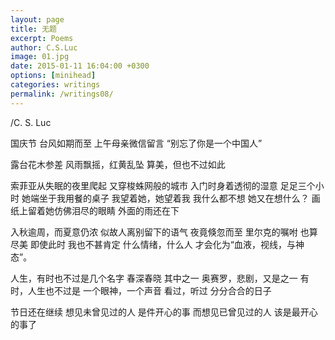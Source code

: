 ```yaml
---
layout: page
title: 无题
excerpt: Poems
author: C.S.Luc
image: 01.jpg
date: 2015-01-11 16:04:00 +0300
options: [minihead]
categories: writings
permalink: /writings08/
---
```


/C. S. Luc

国庆节
台风如期而至
上午母亲微信留言
“别忘了你是一个中国人”

露台花木参差
风雨飘摇，红黄乱坠
算美，但也不过如此

索菲亚从失眠的夜里爬起
又穿梭蛛网般的城市
入门时身着透彻的湿意
足足三个小时
她端坐于我用餐的桌子
我望着她，她望着我
我什么都不想
她又在想什么？
画纸上留着她仿佛泪尽的眼睛
外面的雨还在下

入秋逾周，而夏意仍浓
似故人离别留下的语气
夜竟倏忽而至
里尔克的嘱咐
也算尽美
即使此时
我也不甚肯定
什么情绪，什么人
才会化为“血液，视线，与神态”。

人生，有时也不过是几个名字
春深春晓
其中之一
奥赛罗，悲剧，又是之一
有时，人生也不过是
一个眼神，一个声音
看过，听过
分分合合的日子

节日还在继续
想见未曾见过的人
是件开心的事
而想见已曾见过的人
该是最开心的事了